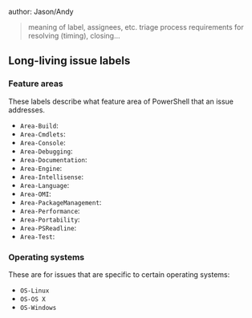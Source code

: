 author:  Jason/Andy


> meaning of label, assignees, etc.
> triage process
> requirements for resolving (timing), closing... 

## Long-living issue labels

### Feature areas

These labels describe what feature area of PowerShell that an issue addresses.

* `Area-Build`: 
* `Area-Cmdlets`: 
* `Area-Console`: 
* `Area-Debugging`: 
* `Area-Documentation`: 
* `Area-Engine`: 
* `Area-Intellisense`: 
* `Area-Language`: 
* `Area-OMI`: 
* `Area-PackageManagement`: 
* `Area-Performance`: 
* `Area-Portability`: 
* `Area-PSReadline`: 
* `Area-Test`: 

### Operating systems

These are for issues that are specific to certain operating systems:
* `OS-Linux`
* `OS-OS X`
* `OS-Windows`
